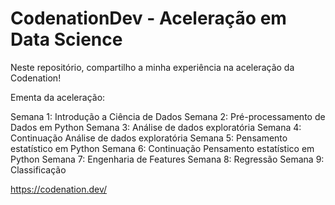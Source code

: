 # CodenationDev - Aceleração em Data Science

Neste repositório, compartilho a minha experiência na aceleração da Codenation! 

Ementa da aceleração:

Semana 1: Introdução a Ciência de Dados
Semana 2: Pré-processamento de Dados em Python
Semana 3: Análise de dados exploratória
Semana 4: Continuação Análise de dados exploratória
Semana 5: Pensamento estatístico em Python
Semana 6: Continuação Pensamento estatístico em Python
Semana 7: Engenharia de Features
Semana 8: Regressão
Semana 9: Classificação

https://codenation.dev/
